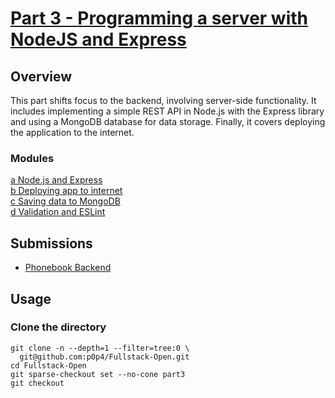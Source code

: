 # [Part 3 - Programming a server with NodeJS and Express](https://fullstackopen.com/en/part3)

## Overview

This part shifts focus to the backend, involving server-side functionality. It includes implementing a simple REST API in Node.js with the Express library and using a MongoDB database for data storage. Finally, it covers deploying the application to the internet.

### Modules

[a Node.js and Express](https://fullstackopen.com/en/part3/node_js_and_express)\
[b Deploying app to internet](https://fullstackopen.com/en/part3/deploying_app_to_internet)\
[c Saving data to MongoDB](https://fullstackopen.com/en/part3/saving_data_to_mongo_db)\
[d Validation and ESLint](https://fullstackopen.com/en/part3/validation_and_es_lint)

## Submissions

- [Phonebook Backend](./phonebook-backend)

## Usage

### Clone the directory

```shell
git clone -n --depth=1 --filter=tree:0 \
  git@github.com:p0p4/Fullstack-Open.git
cd Fullstack-Open
git sparse-checkout set --no-cone part3
git checkout
```
